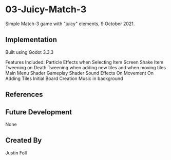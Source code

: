 # 03-Juicy-Match-3
Simple Match-3 game with "juicy" elements, 9 October 2021.

## Implementation
Built using Godot 3.3.3

Features Included:
  Particle Effects when Selecting Item
  Screen Shake
  Item Tweening on Death
  Tweening when adding new tiles and when moving tiles
  Main Menu Shader
  Gameplay Shader
  Sound Effects
    On Movement
    On Adding Tiles
    Initial Board Creation
  Music in background

## References

## Future Development
None

## Created By
Justin Foll


